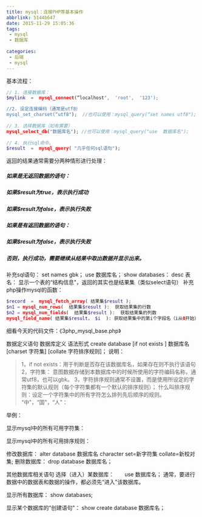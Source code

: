 ```yaml
---
title: mysql：连接PHP等基本操作
abbrlink: 5144b647
date: 2015-11-29 15:05:36
tags:
 - mysql
 - 数据库
 
categories:
 - 后端
 - mysql
---
```

基本流程：
```php
// 1. 连接数据库： 
$mylink  =  mysql_connect(“localhost",  'root',  '123');

//2. 设定连接编码（通常是utf8）
mysql_set_charset(“utf8");  //也可以使用：mysql_query(“set names utf8");
             
// 3. 选择数据库（如有需要）
mysql_select_db("数据库名"); //也可以使用：mysql_query("use  数据库名");
         
// 4. 执行sql命令。 
$result  =  mysql_query( "几乎任何sql语句");
```
返回的结果通常需要分两种情形进行处理：
##### 如果是无返回数据的语句： #####
##### 如果$result为true，表示执行成功 #####
##### 如果$result为false，表示执行失败 #####
##### 如果是有返回数据的语句： #####
##### 如果$result为false，表示执行失败 #####
##### 否则，执行成功，需要继续从结果中取出数据并显示出来。 #####
 
补充sql语句：
set names  gbk；
use 数据库名；
show  databases：
desc  表名：        显示一个表的“结构信息"，返回的其实也是结果集（类似select语句）
补充php操作mysql的函数：
```php
$record  =  mysql_fetch_array( 结果集$result );
$n1 = mysql_num_rows(  结果集$result ):  获取结果集的行数
$n2 = mysql_num_fields(  结果集$result ):  获取结果集的列数
mysql_field_name( 结果集$result， $i  ): 获取结果集中的第i个字段名（i从0开始）
```
 
细看今天的代码文件：《3php_mysql_base.php》
 
数据定义语句
数据库定义
语法形式
create  database  [if  not  exists ] 数据库名  [charset  字符集]  [collate  字符排序规则]；
说明：
>1，if  not  exists：用于判断是否存在该数据库名，如果存在则不执行该语句
>2，字符集： 意图数据存储到本数据库中的时候所使用的字符编码名称，通常utf8，也可以gbk。
>3，字符排序规则通常不设置，而是使用所设定的字符集的默认规则（每个字符集都有一个默认的排序规则）；
>什么叫排序规则：设定一个字符集中的所有字符怎么排列先后顺序的规则。
>“中"，“国"，“人"：

举例：

 
显示mysql中的所有可用字符集：

 
显示mysql中的所有可用排序规则：

 
修改数据库：
alter database 数据库名 character set=新字符集 collate=新校对集;
删除数据库：
drop  database  数据库名；
 
其他数据库相关语句
选择（进入）某数据库：　　use  数据库名；
通常，要进行数据中的数据表和数据的操作，都必须先“进入"该数据库。

 
显示所有数据库：      show  databases;
 
显示某个数据库的“创建语句"：
show  create  database  数据库名；